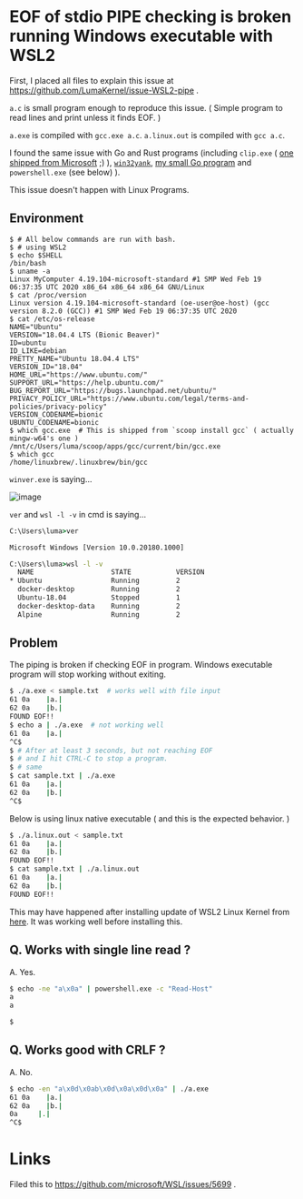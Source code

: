 # EOF of stdio PIPE checking is broken running Windows executable with WSL2

First, I placed all files to explain this issue at https://github.com/LumaKernel/issue-WSL2-pipe .

`a.c` is small program enough to reproduce this issue. ( Simple program to read lines and print unless it finds EOF. )

`a.exe` is compiled with `gcc.exe a.c`.
`a.linux.out` is compiled with `gcc a.c`.

I found the same issue with Go and Rust programs (including `clip.exe` ( [one shipped from Microsoft](https://docs.microsoft.com/en-us/windows-server/administration/windows-commands/clip) ;) ), [`win32yank`](https://github.com/equalsraf/win32yank), [my small Go program](https://github.com/LumaKernel/inspect-cmd) and `powershell.exe` (see below) ).

This issue doesn't happen with Linux Programs.

## Environment

```
$ # All below commands are run with bash.
$ # using WSL2
$ echo $SHELL
/bin/bash
$ uname -a
Linux MyComputer 4.19.104-microsoft-standard #1 SMP Wed Feb 19 06:37:35 UTC 2020 x86_64 x86_64 x86_64 GNU/Linux
$ cat /proc/version
Linux version 4.19.104-microsoft-standard (oe-user@oe-host) (gcc version 8.2.0 (GCC)) #1 SMP Wed Feb 19 06:37:35 UTC 2020
$ cat /etc/os-release
NAME="Ubuntu"
VERSION="18.04.4 LTS (Bionic Beaver)"
ID=ubuntu
ID_LIKE=debian
PRETTY_NAME="Ubuntu 18.04.4 LTS"
VERSION_ID="18.04"
HOME_URL="https://www.ubuntu.com/"
SUPPORT_URL="https://help.ubuntu.com/"
BUG_REPORT_URL="https://bugs.launchpad.net/ubuntu/"
PRIVACY_POLICY_URL="https://www.ubuntu.com/legal/terms-and-policies/privacy-policy"
VERSION_CODENAME=bionic
UBUNTU_CODENAME=bionic
$ which gcc.exe  # This is shipped from `scoop install gcc` ( actually mingw-w64's one )
/mnt/c/Users/luma/scoop/apps/gcc/current/bin/gcc.exe
$ which gcc
/home/linuxbrew/.linuxbrew/bin/gcc
```

`winver.exe` is saying...

![image](https://user-images.githubusercontent.com/29811106/89128291-b2502f00-d52f-11ea-864b-7598618a3792.png)

`ver` and `wsl -l -v` in cmd is saying...

```bat
C:\Users\luma>ver

Microsoft Windows [Version 10.0.20180.1000]

C:\Users\luma>wsl -l -v
  NAME                   STATE           VERSION
* Ubuntu                 Running         2
  docker-desktop         Running         2
  Ubuntu-18.04           Stopped         1
  docker-desktop-data    Running         2
  Alpine                 Running         2
```

## Problem

The piping is broken if checking EOF in program.
Windows executable program will stop working without exiting.

```bash
$ ./a.exe < sample.txt  # works well with file input
61 0a    |a.|
62 0a    |b.|
FOUND EOF!!
$ echo a | ./a.exe  # not working well
61 0a    |a.|
^C$
$ # After at least 3 seconds, but not reaching EOF
$ # and I hit CTRL-C to stop a program.
$ # same
$ cat sample.txt | ./a.exe
61 0a    |a.|
62 0a    |b.|
^C$
```

Below is using linux native executable ( and this is the expected behavior. )

```bash
$ ./a.linux.out < sample.txt
61 0a    |a.|
62 0a    |b.|
FOUND EOF!!
$ cat sample.txt | ./a.linux.out
61 0a    |a.|
62 0a    |b.|
FOUND EOF!!
```


This may have happened after installing update of WSL2 Linux Kernel from [here](https://docs.microsoft.com/en-us/windows/wsl/wsl2-kernel). It was working well before installing this.


## Q. Works with single line read ?

A. Yes.

```bash
$ echo -ne "a\x0a" | powershell.exe -c "Read-Host"
a
a

$
```


## Q. Works good with CRLF ?

A. No. 

```bash
$ echo -en "a\x0d\x0ab\x0d\x0a\x0d\x0a" | ./a.exe
61 0a    |a.|
62 0a    |b.|
0a     |.|
^C$
```

# Links

Filed this to https://github.com/microsoft/WSL/issues/5699 .
